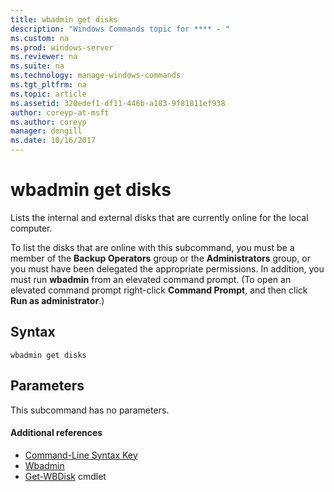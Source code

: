 ```yaml
---
title: wbadmin get disks
description: "Windows Commands topic for **** - "
ms.custom: na
ms.prod: windows-server
ms.reviewer: na
ms.suite: na
ms.technology: manage-windows-commands
ms.tgt_pltfrm: na
ms.topic: article
ms.assetid: 320edef1-df11-446b-a183-9f81811ef938
author: coreyp-at-msft
ms.author: coreyp
manager: dongill
ms.date: 10/16/2017
---
```


# wbadmin get disks



Lists the internal and external disks that are currently online for the local computer.

To list the disks that are online with this subcommand, you must be a member of the **Backup Operators** group or the **Administrators** group, or you must have been delegated the appropriate permissions. In addition, you must run **wbadmin** from an elevated command prompt. (To open an elevated command prompt right-click **Command Prompt**, and then click **Run as administrator**.)

## Syntax

```
wbadmin get disks
```

## Parameters

This subcommand has no parameters.

#### Additional references

-   [Command-Line Syntax Key](command-line-syntax-key.md)
-   [Wbadmin](wbadmin.md)
-   [Get-WBDisk](https://technet.microsoft.com/library/jj902446.aspx) cmdlet